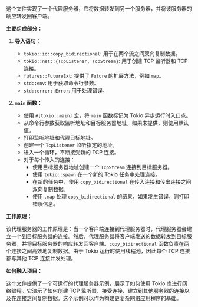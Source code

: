 这个文件实现了一个代理服务器，它将数据转发到另一个服务器，并将该服务器的响应转发回客户端。

**主要组成部分：**

1.  **导入语句：**
    *   `tokio::io::copy_bidirectional`: 用于在两个流之间双向复制数据。
    *   `tokio::net::{TcpListener, TcpStream}`: 用于创建 TCP 监听器和 TCP 连接。
    *   `futures::FutureExt`: 提供了 `Future` 的扩展方法，例如 `map`。
    *   `std::env`: 用于获取命令行参数。
    *   `std::error::Error`: 用于处理错误。

2.  **`main` 函数：**
    *   使用 `#[tokio::main]` 宏，将 `main` 函数标记为 Tokio 异步运行时入口点。
    *   从命令行参数获取监听地址和目标服务器地址，如果未提供，则使用默认值。
    *   打印监听地址和代理目标地址。
    *   创建一个 `TcpListener` 监听指定的地址。
    *   进入一个循环，不断接受新的 TCP 连接。
    *   对于每个传入的连接：
        *   使用目标服务器地址创建一个 `TcpStream` 连接到目标服务器。
        *   使用 `tokio::spawn` 在一个新的 Tokio 任务中处理连接。
        *   在新的任务中，使用 `copy_bidirectional` 在传入连接和传出连接之间双向复制数据。
        *   使用 `.map` 处理 `copy_bidirectional` 的结果，如果发生错误，则打印错误信息。

**工作原理：**

该代理服务器的工作原理是：当一个客户端连接到代理服务器时，代理服务器会建立一个到目标服务器的连接。然后，代理服务器将客户端发送的数据转发到目标服务器，并将目标服务器的响应转发回客户端。`copy_bidirectional` 函数负责在两个连接之间高效地复制数据。由于 Tokio 运行时使用线程池，因此每个 TCP 连接都与其他 TCP 连接并发处理。

**如何融入项目：**

这个文件提供了一个可运行的代理服务器示例，展示了如何使用 Tokio 库进行网络编程。它演示了如何创建 TCP 监听器、接受连接、建立到其他服务器的连接以及在连接之间复制数据。这个示例可以作为构建更复杂网络应用程序的基础。
